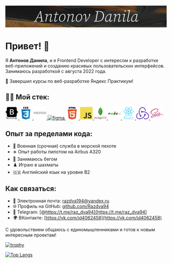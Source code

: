 ![Header](https://github.com/Razdva94/Razdva94/blob/main/assets/Danila%20logo.png)


# Привет! 👋

Я **Антонов Данила**, и я Frontend Developer с интересом к разработке веб-приложений и созданию красивых пользовательских интерфейсов. Занимаюсь разработкой с августа 2022 года.

🌱 Завершил курсы по веб-разработке Яндекс Практикум!

## 👨‍💻 Мой стек:

<p align="left"> <a href="https://getbootstrap.com" target="_blank" rel="noreferrer"> <img src="https://raw.githubusercontent.com/devicons/devicon/master/icons/bootstrap/bootstrap-plain-wordmark.svg" alt="bootstrap" width="40" height="40"/> </a> <a href="https://www.w3schools.com/css/" target="_blank" rel="noreferrer"> <img src="https://raw.githubusercontent.com/devicons/devicon/master/icons/css3/css3-original-wordmark.svg" alt="css3" width="40" height="40"/> </a> <a href="https://expressjs.com" target="_blank" rel="noreferrer"> <img src="https://raw.githubusercontent.com/devicons/devicon/master/icons/express/express-original-wordmark.svg" alt="express" width="40" height="40"/> </a> <a href="https://www.figma.com/" target="_blank" rel="noreferrer"> <img src="https://www.vectorlogo.zone/logos/figma/figma-icon.svg" alt="figma" width="40" height="40"/> </a> <a href="https://www.w3.org/html/" target="_blank" rel="noreferrer"> <img src="https://raw.githubusercontent.com/devicons/devicon/master/icons/html5/html5-original-wordmark.svg" alt="html5" width="40" height="40"/> </a> <a href="https://developer.mozilla.org/en-US/docs/Web/JavaScript" target="_blank" rel="noreferrer"> <img src="https://raw.githubusercontent.com/devicons/devicon/master/icons/javascript/javascript-original.svg" alt="javascript" width="40" height="40"/> </a> <a href="https://www.mongodb.com/" target="_blank" rel="noreferrer"> <img src="https://raw.githubusercontent.com/devicons/devicon/master/icons/mongodb/mongodb-original-wordmark.svg" alt="mongodb" width="40" height="40"/> </a> <a href="https://nodejs.org" target="_blank" rel="noreferrer"> <img src="https://raw.githubusercontent.com/devicons/devicon/master/icons/nodejs/nodejs-original-wordmark.svg" alt="nodejs" width="40" height="40"/> </a> <a href="https://reactjs.org/" target="_blank" rel="noreferrer"> <img src="https://raw.githubusercontent.com/devicons/devicon/master/icons/react/react-original-wordmark.svg" alt="react" width="40" height="40"/> </a> <a href="https://redux.js.org" target="_blank" rel="noreferrer"> <img src="https://raw.githubusercontent.com/devicons/devicon/master/icons/redux/redux-original.svg" alt="redux" width="40" height="40"/> </a> <a href="https://sass-lang.com" target="_blank" rel="noreferrer"> <img src="https://raw.githubusercontent.com/devicons/devicon/master/icons/sass/sass-original.svg" alt="sass" width="40" height="40"/> </a> </p>

## Опыт за пределами кода:
- 🚢 Военная (срочная) служба в морской пехоте
- ✈️ Опыт работы пилотом на Airbus A320
- 🏃 Занимаюсь бегом
- ♟️ Играю в шахматы
- 🇬🇧 Английский язык на уровне B2
## Как связаться:

- 📧 Электронная почта: razdva194@yandex.ru
- 🌐 Профиль на GitHub: [github.com/Razdva94](https://github.com/Razdva94)
- 📱 Telegram: [@https://t.me/raz_dva94](https://t.me/raz_dva94)
- 🌍 ВКонтакте: [https://vk.com/id4062458](https://vk.com/id4062458)

С удовольствием общаюсь с единомышленниками и готов к новым интересным проектам!

[![trophy](https://github-profile-trophy.vercel.app/?username=Razdva94&theme=onedark)](https://github.com/ryo-ma/github-profile-trophy)

[![Top Langs](https://github-readme-stats.vercel.app/api/top-langs/?username=Razdva94&layout=pie)](https://github.com/anuraghazra/github-readme-stats)
